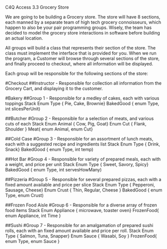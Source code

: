C4Q Access 3.3 Grocery Store

We are going to be building a Grocery store. The store will have 8 sections, each manned by a separate team of high tech grocery connoisseurs, which happen to also be your pair programming groups. Wisely, the team has decided to model the grocery store interactions in software before building an actual location.

All groups will build a class that represents their section of the store. The class must implement the interface that is provided for you. When we run the program, a Customer will browse through several sections of the store, and finally proceed to checkout, where all information will be displayed.

Each group will be responsible for the following sections of the store:

#Checkout
##Instructor - Responsible for collection all information from the Grocery Cart, and displaying it to the customer.

#Bakery
##Group 1 - Responsible for a medley of cakes, each with various toppings
Stack<BakedGood>
Enum Type { Pie, Cake, Brownie}
BakedGood { enum Type, int slicesPerUnit)


##Butcher
#Group 2 - Responsible for a selection of meats, and various cuts of each
Stack<Meats>
Enum Animal { Cow, Pig, Goat}
Enum Cut { Flank, Shoulder }
Meat{ enum Animal, enum Cut}

##Cold Case
#Group 3 - Responsible for an assortment of lunch meats, each with a suggested recipe and ingredients list
Stack<ChilledItem>
Enum Type { Drink, Snack}
BakedGood { enum Type, int temp)


##Hot Bar
#Group 4 - Responsible for variety of prepared meals, each with a weight, and price per unit
Stack<HotFood>
Enum Type { Sweet, Savory, Spicy}
BakedGood { enum Type, int servesHowMany)

##Pizzeria
#Group 5 - Responsible for several prepared pizzas, each with a fixed amount available and price per slice
Stack<PizzaSlice>
Enum Type { Pepperoni, Sausage, Cheese}
Enum Crust { Thin, Regular, Cheese }
BakedGood { enum Type, enum Crust)

##Frozen Food Aisle
#Group 6 - Responsible for a diverse array of frozen food items
Stack<FrozenFood>
Enum Appliance { microwave, toaster oven}
FrozenFood{ enum Appliance, int Time }

##Sushi
#Group 7 - Responsible for an amalgamation of prepared sushi rolls, each with an fixed amount available and price per roll.
Stack<SushiRoll>
Enum Type { Salmon, Tuna,  Snapper}
Enum Sauce { Wasabi, Soy }
FrozenFood{ enum Type, enum Sauce }


